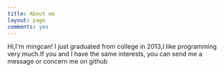 ```yaml
---
title: About me
layout: page
comments: yes
---
```


Hi,I'm mingcan! I just graduated from college in 2013,I like programming very much.If you and I have the same interests, you can send me a message or concern me on github
